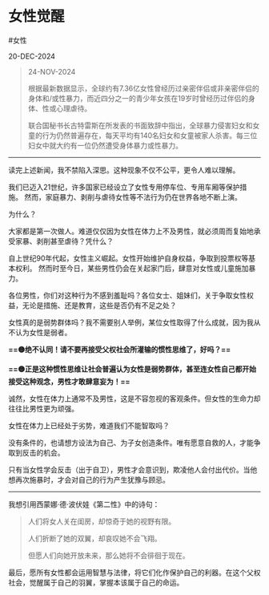 
# 女性觉醒

#女性

20-DEC-2024

> 24-NOV-2024
>
> 根据最新数据显示，全球约有7.36亿女性曾经历过亲密伴侣或非亲密伴侣的身体和/或性暴力，而近四分之一的青少年女孩在19岁时曾经历过伴侣的身体、性或心理虐待。
>
> 联合国秘书长古特雷斯在所发表的书面致辞中指出，全球暴力侵害妇女和女童的行为仍然普遍存在，每天平均有140名妇女和女童被家人杀害。每三位妇女中就大约有一位仍然遭受身体暴力或性暴力。

---

读完上述新闻，我不禁陷入深思。这种现象不仅不公平，更令人难以理解。

我们已迈入21世纪，许多国家已经设立了女性专用停车位、专用车厢等保护措施。
然而，家庭暴力、剥削与虐待女性等不法行为仍在世界各地不断上演。

为什么？

大家都是第一次做人。难道仅仅因为女性在体力上不及男性，就必须周而复始地承受家暴、剥削甚至虐待？凭什么？

自上世纪90年代起，女性主义崛起。女性开始维护自身权益，争取到投票权等基本权利。
然而时至今日，某些男性仍会在关起家门后，肆意对女性或儿童施加暴力。

各位男性，你们对这种行为不感到羞耻吗？各位女士、姐妹们，关于争取女性权益，无论是措施、还是教育，这些是否仍有不足之处？

女性真的是弱势群体吗？我不需要别人举例，某位女性取得了什么成就，因为我从不认为女性是弱者。

**==🟡绝不认同！请不要再接受父权社会所灌输的惯性思维了，好吗？==**

**==🟡正是这种惯性思维让社会普遍认为女性是弱势群体，甚至连女性自己都开始接受这种观念，男性才敢肆意妄为！==**

诚然，女性在体力上通常不及男性，这是不容忽视的客观条件。但女性的生命力却往往比男性更为顽强。

女性在体力上已经处于劣势，难道我们不能智取吗？

没有条件的，也请想方设法为自己、为子女创造条件。唯有愿意自救的人，才能争取到反击的机会。

只有当女性学会反击（出于自卫），男性才会意识到，欺凌他人会付出代价。当他想再次施暴时，才会对自己的行为产生犹豫与顾忌。

---

我想引用西蒙娜·德·波伏娃《第二性》中的诗句：

> 人们将女人关在闺房，却惊奇于她的视野有限。
>
> 人们折断了她的双翼，却哀叹她不会飞翔。
>
> 但愿人们向她开放未来，那么她将不会徘徊于现在。

最后，愿所有女性都会运用智慧与法律，将它们化作保护自己的利器。在这个父权社会，觉醒属于自己的羽翼，掌握本该属于自己的命运。
